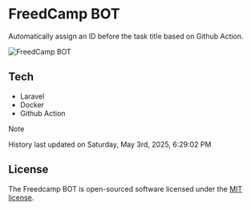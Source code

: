 # FreedCamp BOT

Automatically assign an ID before the task title based on Github Action.

![FreedCamp BOT](https://repository-images.githubusercontent.com/737932867/7d34798b-2680-471c-b089-a78a718d3d6a)

## Tech

- Laravel
- Docker
- Github Action

> [!NOTE]  
> History last updated on Saturday, May 3rd, 2025, 6:29:02 PM

## License

The Freedcamp BOT is open-sourced software licensed under the [MIT license](https://opensource.org/licenses/MIT).
